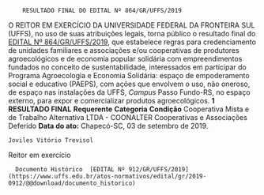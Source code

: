         RESULTADO FINAL DO EDITAL Nº 864/GR/UFFS/2019  

 O REITOR EM EXERCÍCIO DA UNIVERSIDADE FEDERAL DA FRONTEIRA SUL (UFFS), no uso de suas atribuições legais, torna público o resultado final do [EDITAL Nº 864/GR/UFFS/2019](https://www.uffs.edu.br/atos-normativos/edital/gr/2019-0864), que estabelece regras para credenciamento de unidades familiares e associações e/ou cooperativas de produtores agroecológicos e de economia popular solidária com empreendimentos fundados no conceito de sustentabilidade, interessados em participar do Programa Agroecologia e Economia Solidária: espaço de empoderamento social e educativo (PAEPS), com ações que envolvem o uso, não oneroso, de espaço nas instalações da UFFS, *Campus*  Passo Fundo-RS, no espaço externo, para expor e comercializar produtos agroecológicos.  **1 RESULTADO FINAL**     **Requerente**   **Categoria**   **Condição**     Cooperativa Mista e de Trabalho Alternativa LTDA - COONALTER   Cooperativas e Associações   Deferido              **Data do ato:** Chapecó-SC, 03 de setembro de 2019.   
 

    Joviles Vitório Trevisol   
 Reitor em exercício 

      Documento Histórico  [EDITAL Nº 912/GR/UFFS/2019](https://www.uffs.edu.br/atos-normativos/edital/gr/2019-0912/@@download/documento_historico)     
      